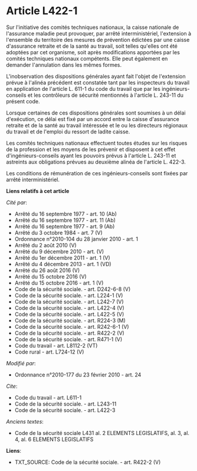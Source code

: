 # Article L422-1

Sur l'initiative des comités techniques nationaux, la caisse nationale de l'assurance maladie peut provoquer, par arrêté
interministériel, l'extension à l'ensemble du territoire des mesures de prévention édictées par une caisse d'assurance
retraite et de la santé au travail, soit telles qu'elles ont été adoptées par cet organisme, soit après modifications
apportées par les comités techniques nationaux compétents. Elle peut également en demander l'annulation dans les mêmes
formes.

L'inobservation des dispositions générales ayant fait l'objet de l'extension prévue à l'alinéa précédent est constatée tant
par les inspecteurs du travail en application de l'article L. 611-1 du code du travail que par les ingénieurs-conseils et les
contrôleurs de sécurité mentionnés à l'article L. 243-11 du présent code. 

Lorsque certaines de ces dispositions générales sont soumises à un délai d'exécution, ce délai est fixé par un accord entre
la caisse d'assurance retraite et de la santé au travail intéressée et le ou les directeurs régionaux du travail et de
l'emploi du ressort de ladite caisse. 

Les comités techniques nationaux effectuent toutes études sur les risques de la profession et les moyens de les prévenir et
disposent à cet effet d'ingénieurs-conseils ayant les pouvoirs prévus à l'article L. 243-11 et astreints aux obligations
prévues au deuxième alinéa de l'article L. 422-3. 

Les conditions de rémunération de ces ingénieurs-conseils sont fixées par arrêté interministériel.

**Liens relatifs à cet article**

_Cité par_:

  - Arrêté du 16 septembre 1977 - art. 10 (Ab)
  - Arrêté du 16 septembre 1977 - art. 11 (Ab)
  - Arrêté du 16 septembre 1977 - art. 9 (Ab)
  - Arrêté du 3 octobre 1984 - art. 7 (V)
  - Ordonnance n°2010-104 du 28 janvier 2010 - art. 1
  - Arrêté du 2 août 2010 (V)
  - Arrêté du 9 décembre 2010 - art. (V)
  - Arrêté du 1er décembre 2011 - art. 1 (V)
  - Arrêté du 4 décembre 2013 - art. 1 (VD)
  - Arrêté du 26 août 2016 (V)
  - Arrêté du 15 octobre 2016 (V)
  - Arrêté du 15 octobre 2016 - art. 1 (V)
  - Code de la sécurité sociale. - art. D242-6-8 (V)
  - Code de la sécurité sociale. - art. L224-1 (V)
  - Code de la sécurité sociale. - art. L242-7 (V)
  - Code de la sécurité sociale. - art. L422-4 (V)
  - Code de la sécurité sociale. - art. L422-5 (V)
  - Code de la sécurité sociale. - art. R224-3 (M)
  - Code de la sécurité sociale. - art. R242-6-1 (V)
  - Code de la sécurité sociale. - art. R422-2 (V)
  - Code de la sécurité sociale. - art. R471-1 (V)
  - Code du travail - art. L8112-2 (VT)
  - Code rural - art. L724-12 (V)

_Modifié par_:

  - Ordonnance n°2010-177 du 23 février 2010 - art. 24

_Cite_:

  - Code du travail - art. L611-1
  - Code de la sécurité sociale. - art. L243-11
  - Code de la sécurité sociale. - art. L422-3

_Anciens textes_:

  - Code de la sécurité sociale L431 al. 2 ELEMENTS LEGISLATIFS, al. 3, al. 4, al. 6 ELEMENTS LEGISLATIFS

**Liens**:

  - TXT_SOURCE: Code de la sécurité sociale. - art. R422-2 (V)
